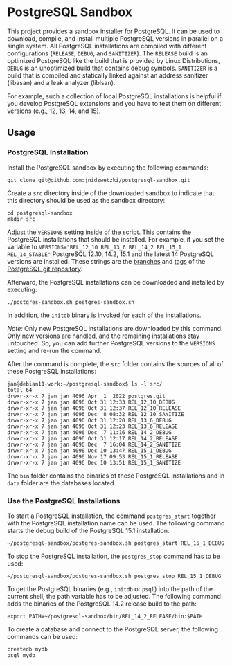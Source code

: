 # PostgreSQL Sandbox

This project provides a sandbox installer for PostgreSQL. It can be used to download, compile, and install multiple PostgreSQL versions in parallel on a single system. All PostgreSQL installations are compiled with different configurations (`RELEASE`, `DEBUG`, and `SANITIZER`). The `RELEASE` build is an optimized PostgreSQL like the build that is provided by Linux Distributions, `DEBUG` is an unoptimized build that contains debug symbols. `SANITIZER` is a build that is compiled and statically linked against an address sanitizer (libasan) and a leak analyzer (liblsan).

For example, such a collection of local PostgreSQL installations is helpful if you develop PostgreSQL extensions and you have to test them on different versions (e.g., 12, 13, 14, and 15).

## Usage

### PostgreSQL Installation
Install the PostgreSQL sandbox by executing the following commands:

```
git clone git@github.com:jnidzwetzki/postgresql-sandbox.git
```

Create a `src` directory inside of the downloaded sandbox to indicate that this directory should be used as the sandbox directory:

```
cd postgresql-sandbox
mkdir src
```

Adjust the `VERSIONS` setting inside of the script. This contains the PostgreSQL installations that should be installed. For example, if you set the variable to `VERSIONS="REL_12_10 REL_13_6 REL_14_2 REL_15_1 REL_14_STABLE"` PostgreSQL 12.10, 14.2, 15.1 and the latest 14 PostgreSQL versions are installed. These strings are the [branches](https://github.com/postgres/postgres/branches) and [tags](https://github.com/postgres/postgres/tags) of the [PostgreSQL git repository](https://github.com/postgres/postgres/).

Afterward, the PostgreSQL installations can be downloaded and installed by executing:

```
./postgres-sandbox.sh postgres-sandbox.sh
```

In addition, the `initdb` binary is invoked for each of the installations. 

_Note:_ Only new PostgreSQL installations are downloaded by this command. Only new versions are handled, and the remaining installations stay untouched. So, you can add further PostgreSQL versions to the `VERSIONS` setting and re-run the command.

After the command is complete, the `src` folder contains the sources of all of these PostgreSQL installations:

```
jan@debian11-work:~/postgresql-sandbox$ ls -l src/
total 64
drwxr-xr-x 7 jan jan 4096 Apr  1  2022 postgres.git
drwxr-xr-x 7 jan jan 4096 Oct 31 12:33 REL_12_10_DEBUG
drwxr-xr-x 7 jan jan 4096 Oct 31 12:37 REL_12_10_RELEASE
drwxr-xr-x 7 jan jan 4096 Dec  8 08:32 REL_12_10_SANITIZE
drwxr-xr-x 7 jan jan 4096 Oct 31 12:20 REL_13_6_DEBUG
drwxr-xr-x 7 jan jan 4096 Oct 31 12:23 REL_13_6_RELEASE
drwxr-xr-x 7 jan jan 4096 Dec  7 11:16 REL_14_2_DEBUG
drwxr-xr-x 7 jan jan 4096 Oct 31 12:17 REL_14_2_RELEASE
drwxr-xr-x 7 jan jan 4096 Dec  7 16:04 REL_14_2_SANITIZE
drwxr-xr-x 7 jan jan 4096 Dec 10 13:47 REL_15_1_DEBUG
drwxr-xr-x 7 jan jan 4096 Nov 17 09:53 REL_15_1_RELEASE
drwxr-xr-x 7 jan jan 4096 Dec 10 13:51 REL_15_1_SANITIZE
```

The `bin` folder contains the binaries of these PostgreSQL installations and in `data` folder are the databases located.

### Use the PostgreSQL Installations

To start a PostgreSQL installation, the command `postgres_start` together with the PostgreSQL installation name can be used. The following command starts the debug build of the PostgreSQL 15.1 installation.

```
~/postgresql-sandbox/postgres-sandbox.sh postgres_start REL_15_1_DEBUG
```

To stop the PostgreSQL installation, the `postgres_stop` command has to be used:

```
~/postgresql-sandbox/postgres-sandbox.sh postgres_stop REL_15_1_DEBUG
```

To get the PostgreSQL binaries (e.g., `initdb` or `psql`) into the path of the current shell, the path variable has to be adjusted. The following command adds the binaries of the PostgreSQL 14.2 release build to the path:

```
export PATH=~/postgresql-sandbox/bin/REL_14_2_RELEASE/bin:$PATH
```

To create a database and connect to the PostgreSQL server, the following commands can be used:

```
createdb mydb
psql mydb
```
